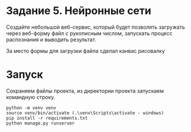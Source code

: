 # Задание 5. Нейронные сети

Cоздайте небольшой веб-сервис, который будет позволять загружать через веб-форму файл с рукописным числом, запускать процесс распознания и выводить результат.
 
За место формы для загрузки файла сделал канвас рисовалку 

# Запуск

Сохраняем файлы проекта, из директории проекта запускаем командную строку.

```
python -m venv venv
source venv/bin/activate (.\venv\Scripts\activate - windows)
pip install -r requirements.txt
python manage.py runserver
```